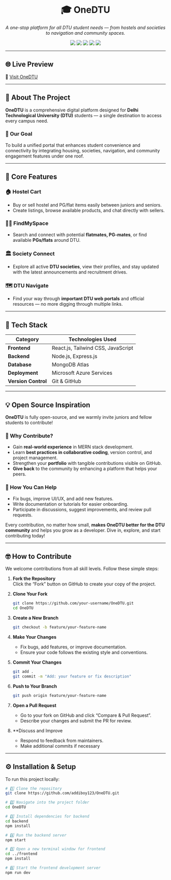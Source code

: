 <h1 align="center">🎓 OneDTU</h1>

<p align="center">
  <i>A one-stop platform for all DTU student needs — from hostels and societies to navigation and community spaces.</i>
</p>

<p align="center">
  <a href="https://github.com/addiboy123/OneDTU"><img src="https://img.shields.io/badge/Project-OneDTU-blueviolet?style=for-the-badge"></a>
  <img src="https://img.shields.io/badge/Made%20With-MERN%20Stack-green?style=for-the-badge">
  <img src="https://img.shields.io/badge/Deployed%20on-Azure-blue?style=for-the-badge">
  <img src="https://img.shields.io/badge/Status-Active%20Development-orange?style=for-the-badge">
  <img src="https://img.shields.io/badge/Open--Source-Yes-brightgreen?style=for-the-badge">
</p>

---

## 🌐 Live Preview
🔗 [Visit OneDTU](http://72.155.88.241/)

---

## 🧭 About The Project

**OneDTU** is a comprehensive digital platform designed for **Delhi Technological University (DTU)** students — a single destination to access every campus need.  

### 🎯 Our Goal
To build a unified portal that enhances student convenience and connectivity by integrating housing, societies, navigation, and community engagement features under one roof.

---

## 🚀 Core Features

### 🏠 Hostel Cart  
- Buy or sell hostel and PG/flat items easily between juniors and seniors.  
- Create listings, browse available products, and chat directly with sellers.

### 🧍‍♂️ FindMySpace  
- Search and connect with potential **flatmates, PG-mates**, or find available **PGs/flats** around DTU.  

### 🏛️ Society Connect  
- Explore all active **DTU societies**, view their profiles, and stay updated with the latest announcements and recruitment drives.

### 🗺️ DTU Navigate  
- Find your way through **important DTU web portals** and official resources — no more digging through multiple links.

---

## 🧩 Tech Stack

| Category          | Technologies Used                 |
|------------------|----------------------------------|
| **Frontend**      | React.js, Tailwind CSS, JavaScript |
| **Backend**       | Node.js, Express.js               |
| **Database**      | MongoDB Atlas                     |
| **Deployment**    | Microsoft Azure Services          |
| **Version Control** | Git & GitHub                     |

---

## 💡 Open Source Inspiration

**OneDTU** is fully open-source, and we warmly invite juniors and fellow students to contribute!  

### 🌱 Why Contribute?
- Gain **real-world experience** in MERN stack development.  
- Learn **best practices in collaborative coding**, version control, and project management.  
- Strengthen your **portfolio** with tangible contributions visible on GitHub.  
- **Give back** to the community by enhancing a platform that helps your peers.  

### 🤝 How You Can Help
- Fix bugs, improve UI/UX, and add new features.  
- Write documentation or tutorials for easier onboarding.  
- Participate in discussions, suggest improvements, and review pull requests.  

Every contribution, no matter how small, **makes OneDTU better for the DTU community** and helps you grow as a developer. Dive in, explore, and start contributing today!

---

## 🤓 How to Contribute

We welcome contributions from all skill levels. Follow these simple steps:

1. **Fork the Repository**  
   Click the “Fork” button on GitHub to create your copy of the project.
   
2. **Clone Your Fork**  
   ```bash
   git clone https://github.com/your-username/OneDTU.git
   cd OneDTU
   ```
   
3. **Create a New Branch**
   ```bash
   git checkout -b feature/your-feature-name
   ```
   
4. **Make Your Changes**
   - Fix bugs, add features, or improve documentation.
   - Ensure your code follows the existing style and conventions.
         
5. **Commit Your Changes**
   ```bash
   git add .
   git commit -m "Add: your feature or fix description"
   ```
   
6. **Push to Your Branch**
   ```bash
   git push origin feature/your-feature-name
   ```

7. **Open a Pull Request**
   - Go to your fork on GitHub and click “Compare & Pull Request”.
   - Describe your changes and submit the PR for review.

8. **Discuss and Improve
   - Respond to feedback from maintainers.
   - Make additional commits if necessary

---

## ⚙️ Installation & Setup

To run this project locally:

```bash
# 1️⃣ Clone the repository
git clone https://github.com/addiboy123/OneDTU.git

# 2️⃣ Navigate into the project folder
cd OneDTU

# 3️⃣ Install dependencies for backend
cd backend
npm install

# 4️⃣ Run the backend server
npm start

# 5️⃣ Open a new terminal window for frontend
cd ../frontend
npm install

# 6️⃣ Start the frontend development server
npm run dev
```
